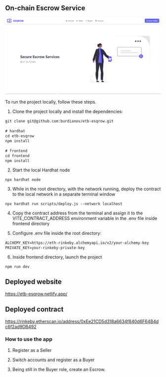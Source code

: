 ## On-chain Escrow Service

![Header](/screenshots/esqrow.png)

To run the project locally, follow these steps.

1. Clone the project locally and install the dependencies:

```
git clone git@github.com:burdianov/etb-esqrow.git

# hardhat
cd etb-esqrow
npm install

# frontend
cd frontend
npm install
```

2. Start the local Hardhat node

```
npx hardhat node
```

3. While in the root directory, with the network running, deploy the contract to the local network in a separate terminal window

```
npx hardhat run scripts/deploy.js --network localhost
```

4. Copy the contract address from the terminal and assign it to the VITE_CONTRACT_ADDRESS environment variable in the .env file inside frontend directory

5. Configure .env file inside the root directory:

```
ALCHEMY_KEY=https://eth-rinkeby.alchemyapi.io/v2/your-alchemy-key
PRIVATE_KEY=your-rinkeby-private-key
```

6. Inside frontend directory, launch the project

```
npm run dev
```

## Deployed website

https://etb-esqrow.netlify.app/

## Deployed contract

https://rinkeby.etherscan.io/address/0xEe21CD5d318a6634f840d6F64B4dc6f2ad9DB492

### How to use the app

1. Register as a Seller

2. Switch accounts and register as a Buyer

3. Being still in the Buyer role, create an Escrow.
